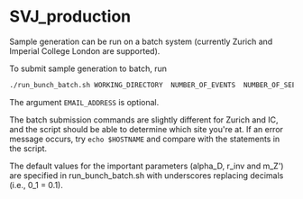 # SVJ_production

Sample generation can be run on a batch system (currently Zurich and Imperial College London are supported).

To submit sample generation to batch, run

```bash
./run_bunch_batch.sh WORKING_DIRECTORY  NUMBER_OF_EVENTS  NUMBER_OF_SEEDS  NUMBER_OF_THREADS(to not execute cmsRun leave empty)  EMAIL_ADDRESS
```

The argument `EMAIL_ADDRESS` is optional.

The batch submission commands are slightly different for Zurich and IC, and the script should be able to determine which site you're at. If an error message occurs, try `echo $HOSTNAME` and compare with the statements in the script.

The default values for the important parameters (alpha\_D, r\_inv and m\_Z') are specified in run\_bunch\_batch.sh with underscores replacing decimals (i.e., 0\_1 = 0.1).
